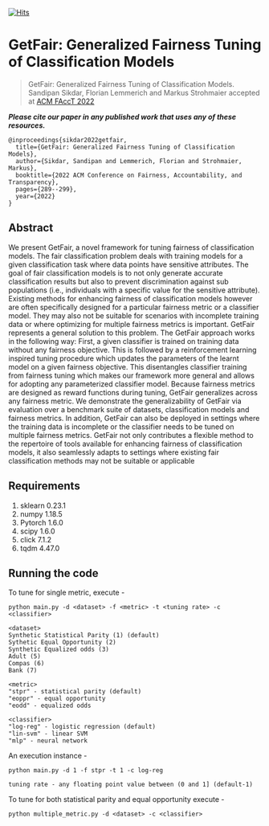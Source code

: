 [![Hits](https://hits.seeyoufarm.com/api/count/incr/badge.svg?url=https%3A%2F%2Fgithub.com%2FSandipan99%2FGetFair%2F&count_bg=%2379C83D&title_bg=%23555555&icon=&icon_color=%23E7E7E7&title=hits&edge_flat=false)](https://hits.seeyoufarm.com)

# GetFair: Generalized Fairness Tuning of Classification Models

> GetFair: Generalized Fairness Tuning of Classification Models. Sandipan Sikdar, Florian Lemmerich and Markus Strohmaier accepted at [ACM FAccT 2022](https://facctconference.org/2022/index.html)

***Please cite our paper in any published work that uses any of these resources.***

~~~
@inproceedings{sikdar2022getfair,
  title={GetFair: Generalized Fairness Tuning of Classification Models},
  author={Sikdar, Sandipan and Lemmerich, Florian and Strohmaier, Markus},
  booktitle={2022 ACM Conference on Fairness, Accountability, and Transparency},
  pages={289--299},
  year={2022}
}
~~~

## Abstract
We present GetFair, a novel framework for tuning fairness of classification models. The fair classification problem deals with training
models for a given classification task where data points have sensitive attributes. The goal of fair classification models is to not only
generate accurate classification results but also to prevent discrimination against sub populations (i.e., individuals with a specific value
for the sensitive attribute). Existing methods for enhancing fairness of classification models however are often specifically designed
for a particular fairness metric or a classifier model. They may also not be suitable for scenarios with incomplete training data or
where optimizing for multiple fairness metrics is important. GetFair represents a general solution to this problem.
The GetFair approach works in the following way: First, a given classifier is trained on training data without any fairness objective.
This is followed by a reinforcement learning inspired tuning procedure which updates the parameters of the learnt model on a given
fairness objective. This disentangles classifier training from fairness tuning which makes our framework more general and allows
for adopting any parameterized classifier model. Because fairness metrics are designed as reward functions during tuning, GetFair
generalizes across any fairness metric.
We demonstrate the generalizability of GetFair via evaluation over a benchmark suite of datasets, classification models and fairness
metrics. In addition, GetFair can also be deployed in settings where the training data is incomplete or the classifier needs to be tuned
on multiple fairness metrics. GetFair not only contributes a flexible method to the repertoire of tools available for enhancing fairness of
classification models, it also seamlessly adapts to settings where existing fair classification methods may not be suitable or applicable

## Requirements
1. sklearn 0.23.1
2. numpy 1.18.5
3. Pytorch 1.6.0
4. scipy 1.6.0
5. click 7.1.2
6. tqdm 4.47.0

## Running the code

To tune for single metric, execute -
```
python main.py -d <dataset> -f <metric> -t <tuning rate> -c <classifier>
```
```
<dataset>
Synthetic Statistical Parity (1) (default) 
Sythetic Equal Opportunity (2)
Synthetic Equalized odds (3)
Adult (5)
Compas (6)
Bank (7)
```
```
<metric>  
"stpr" - statistical parity (default)
"eoppr" - equal opportunity
"eodd" - equalized odds
```
```
<classifier>
"log-reg" - logistic regression (default)
"lin-svm" - linear SVM
"mlp" - neural network
```
An execution instance -
```
python main.py -d 1 -f stpr -t 1 -c log-reg
```
```
tuning rate - any floating point value between (0 and 1] (default-1)
```
To tune for both statistical parity and equal opportunity execute - 
```
python multiple_metric.py -d <dataset> -c <classifier>
```
